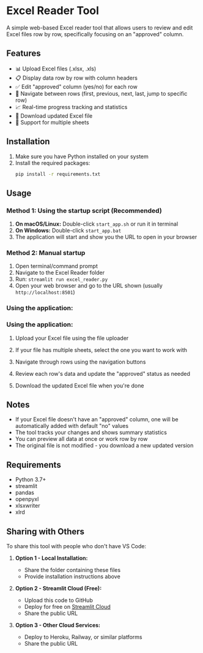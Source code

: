 # Excel Reader Tool

A simple web-based Excel reader tool that allows users to review and edit Excel files row by row, specifically focusing on an "approved" column.

## Features

- 📊 Upload Excel files (.xlsx, .xls)
- 📋 Display data row by row with column headers
- ✅ Edit "approved" column (yes/no) for each row
- 🎯 Navigate between rows (first, previous, next, last, jump to specific row)
- 📈 Real-time progress tracking and statistics
- 💾 Download updated Excel file
- 🔄 Support for multiple sheets

## Installation

1. Make sure you have Python installed on your system
2. Install the required packages:
   ```bash
   pip install -r requirements.txt
   ```

## Usage

### Method 1: Using the startup script (Recommended)
1. **On macOS/Linux:** Double-click `start_app.sh` or run it in terminal
2. **On Windows:** Double-click `start_app.bat`
3. The application will start and show you the URL to open in your browser

### Method 2: Manual startup
1. Open terminal/command prompt
2. Navigate to the Excel Reader folder
3. Run: `streamlit run excel_reader.py`
4. Open your web browser and go to the URL shown (usually `http://localhost:8501`)

### Using the application:

### Using the application:

1. Upload your Excel file using the file uploader

2. If your file has multiple sheets, select the one you want to work with

3. Navigate through rows using the navigation buttons

4. Review each row's data and update the "approved" status as needed

5. Download the updated Excel file when you're done

## Notes

- If your Excel file doesn't have an "approved" column, one will be automatically added with default "no" values
- The tool tracks your changes and shows summary statistics
- You can preview all data at once or work row by row
- The original file is not modified - you download a new updated version

## Requirements

- Python 3.7+
- streamlit
- pandas
- openpyxl
- xlsxwriter
- xlrd

## Sharing with Others

To share this tool with people who don't have VS Code:

1. **Option 1 - Local Installation:**
   - Share the folder containing these files
   - Provide installation instructions above

2. **Option 2 - Streamlit Cloud (Free):**
   - Upload this code to GitHub
   - Deploy for free on [Streamlit Cloud](https://streamlit.io/cloud)
   - Share the public URL

3. **Option 3 - Other Cloud Services:**
   - Deploy to Heroku, Railway, or similar platforms
   - Share the public URL
